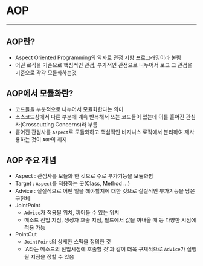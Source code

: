 # AOP
------------
## AOP란?
- Aspect Oriented Programming의 약자로 관점 지향 프로그래밍이라 불림
- 어떤 로직을 기준으로 핵심적인 관점, 부가적인 관점으로 나누어서 보고 그 관점을 기준으로 각각 모듈화하는것

## AOP에서 모듈화란?
- 코드들을 부분적으로 나누어서 모듈화한다는 의미
- 소스코드상에서 다른 부분에 계속 반복해서 쓰는 코드들이 있는데 이를 흩어진 관심사(Crosscutting Concerns)라 부름
- 흩어진 관심사를 `Aspect`로 모듈화하고 핵심적인 비지니스 로직에서 분리하여 재사용하는 것이 `AOP`의 취지

## AOP 주요 개념
- Aspect : 관심사를 모듈화 한 것으로 주로 부가기능을 모듈화함
- Target : `Aspect`를 적용하는 곳(Class, Method ...)
- Advice : 실질적으로 어떤 일을 해야할지에 대한 것으로 실질적인 부가기능을 담은 구현체
- JointPoint
  - `Advice`가 적용될 위치, 끼어들 수 있는 위치
  - 메소드 진입 지점, 생성자 호출 지점, 필드에서 값을 꺼내올 때 등 다양한 시점에 적용 가능
- PointCut
  - `JointPoint`의 상세한 스펙을 정의한 것
  - 'A라는 메소드의 진입시점에 호출할 것'과 같이 더욱 구체적으로 `Advice`가 실행될 지점을 정할 수 있음

